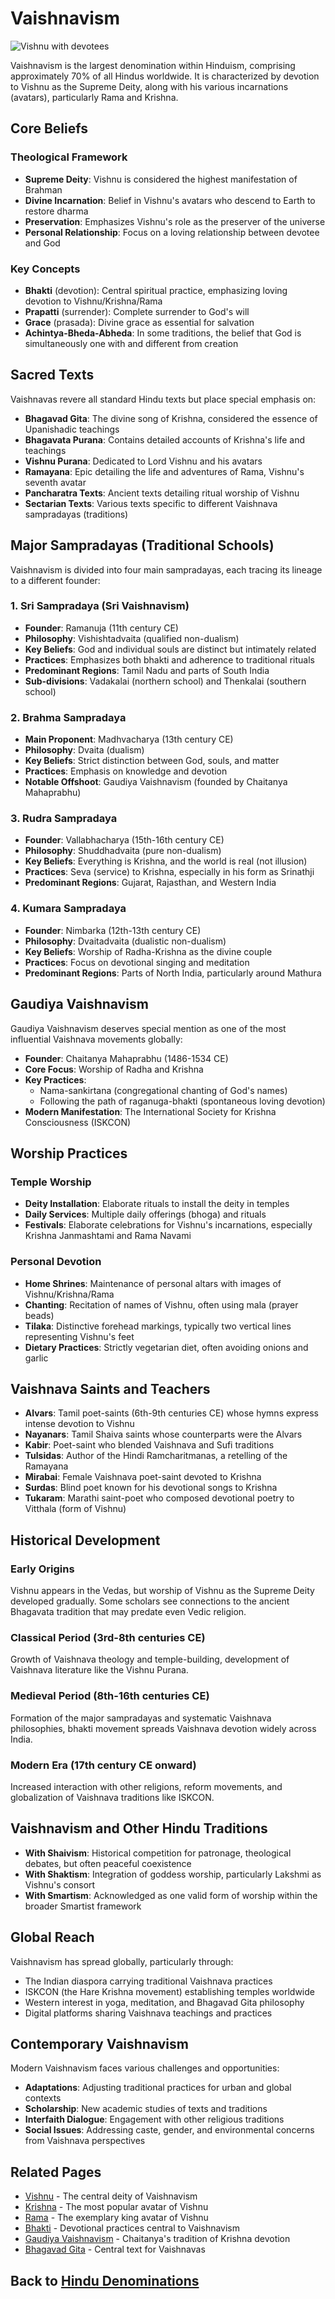 # Vaishnavism

![Vishnu with devotees](vaishnavism_worship.jpg)

Vaishnavism is the largest denomination within Hinduism, comprising approximately 70% of all Hindus worldwide. It is characterized by devotion to Vishnu as the Supreme Deity, along with his various incarnations (avatars), particularly Rama and Krishna.

## Core Beliefs

### Theological Framework

- **Supreme Deity**: Vishnu is considered the highest manifestation of Brahman
- **Divine Incarnation**: Belief in Vishnu's avatars who descend to Earth to restore dharma
- **Preservation**: Emphasizes Vishnu's role as the preserver of the universe
- **Personal Relationship**: Focus on a loving relationship between devotee and God

### Key Concepts

- **Bhakti** (devotion): Central spiritual practice, emphasizing loving devotion to Vishnu/Krishna/Rama
- **Prapatti** (surrender): Complete surrender to God's will
- **Grace** (prasada): Divine grace as essential for salvation
- **Achintya-Bheda-Abheda**: In some traditions, the belief that God is simultaneously one with and different from creation

## Sacred Texts

Vaishnavas revere all standard Hindu texts but place special emphasis on:

- **Bhagavad Gita**: The divine song of Krishna, considered the essence of Upanishadic teachings
- **Bhagavata Purana**: Contains detailed accounts of Krishna's life and teachings
- **Vishnu Purana**: Dedicated to Lord Vishnu and his avatars
- **Ramayana**: Epic detailing the life and adventures of Rama, Vishnu's seventh avatar
- **Pancharatra Texts**: Ancient texts detailing ritual worship of Vishnu
- **Sectarian Texts**: Various texts specific to different Vaishnava sampradayas (traditions)

## Major Sampradayas (Traditional Schools)

Vaishnavism is divided into four main sampradayas, each tracing its lineage to a different founder:

### 1. Sri Sampradaya (Sri Vaishnavism)

- **Founder**: Ramanuja (11th century CE)
- **Philosophy**: Vishishtadvaita (qualified non-dualism)
- **Key Beliefs**: God and individual souls are distinct but intimately related
- **Practices**: Emphasizes both bhakti and adherence to traditional rituals
- **Predominant Regions**: Tamil Nadu and parts of South India
- **Sub-divisions**: Vadakalai (northern school) and Thenkalai (southern school)

### 2. Brahma Sampradaya

- **Main Proponent**: Madhvacharya (13th century CE)
- **Philosophy**: Dvaita (dualism)
- **Key Beliefs**: Strict distinction between God, souls, and matter
- **Practices**: Emphasis on knowledge and devotion
- **Notable Offshoot**: Gaudiya Vaishnavism (founded by Chaitanya Mahaprabhu)

### 3. Rudra Sampradaya

- **Founder**: Vallabhacharya (15th-16th century CE)
- **Philosophy**: Shuddhadvaita (pure non-dualism)
- **Key Beliefs**: Everything is Krishna, and the world is real (not illusion)
- **Practices**: Seva (service) to Krishna, especially in his form as Srinathji
- **Predominant Regions**: Gujarat, Rajasthan, and Western India

### 4. Kumara Sampradaya

- **Founder**: Nimbarka (12th-13th century CE)
- **Philosophy**: Dvaitadvaita (dualistic non-dualism)
- **Key Beliefs**: Worship of Radha-Krishna as the divine couple
- **Practices**: Focus on devotional singing and meditation
- **Predominant Regions**: Parts of North India, particularly around Mathura

## Gaudiya Vaishnavism

Gaudiya Vaishnavism deserves special mention as one of the most influential Vaishnava movements globally:

- **Founder**: Chaitanya Mahaprabhu (1486-1534 CE)
- **Core Focus**: Worship of Radha and Krishna
- **Key Practices**: 
  - Nama-sankirtana (congregational chanting of God's names)
  - Following the path of raganuga-bhakti (spontaneous loving devotion)
- **Modern Manifestation**: The International Society for Krishna Consciousness (ISKCON)

## Worship Practices

### Temple Worship

- **Deity Installation**: Elaborate rituals to install the deity in temples
- **Daily Services**: Multiple daily offerings (bhoga) and rituals
- **Festivals**: Elaborate celebrations for Vishnu's incarnations, especially Krishna Janmashtami and Rama Navami

### Personal Devotion

- **Home Shrines**: Maintenance of personal altars with images of Vishnu/Krishna/Rama
- **Chanting**: Recitation of names of Vishnu, often using mala (prayer beads)
- **Tilaka**: Distinctive forehead markings, typically two vertical lines representing Vishnu's feet
- **Dietary Practices**: Strictly vegetarian diet, often avoiding onions and garlic

## Vaishnava Saints and Teachers

- **Alvars**: Tamil poet-saints (6th-9th centuries CE) whose hymns express intense devotion to Vishnu
- **Nayanars**: Tamil Shaiva saints whose counterparts were the Alvars
- **Kabir**: Poet-saint who blended Vaishnava and Sufi traditions
- **Tulsidas**: Author of the Hindi Ramcharitmanas, a retelling of the Ramayana
- **Mirabai**: Female Vaishnava poet-saint devoted to Krishna
- **Surdas**: Blind poet known for his devotional songs to Krishna
- **Tukaram**: Marathi saint-poet who composed devotional poetry to Vitthala (form of Vishnu)

## Historical Development

### Early Origins

Vishnu appears in the Vedas, but worship of Vishnu as the Supreme Deity developed gradually. Some scholars see connections to the ancient Bhagavata tradition that may predate even Vedic religion.

### Classical Period (3rd-8th centuries CE)

Growth of Vaishnava theology and temple-building, development of Vaishnava literature like the Vishnu Purana.

### Medieval Period (8th-16th centuries CE)

Formation of the major sampradayas and systematic Vaishnava philosophies, bhakti movement spreads Vaishnava devotion widely across India.

### Modern Era (17th century CE onward)

Increased interaction with other religions, reform movements, and globalization of Vaishnava traditions like ISKCON.

## Vaishnavism and Other Hindu Traditions

- **With Shaivism**: Historical competition for patronage, theological debates, but often peaceful coexistence
- **With Shaktism**: Integration of goddess worship, particularly Lakshmi as Vishnu's consort
- **With Smartism**: Acknowledged as one valid form of worship within the broader Smartist framework

## Global Reach

Vaishnavism has spread globally, particularly through:

- The Indian diaspora carrying traditional Vaishnava practices
- ISKCON (the Hare Krishna movement) establishing temples worldwide
- Western interest in yoga, meditation, and Bhagavad Gita philosophy
- Digital platforms sharing Vaishnava teachings and practices

## Contemporary Vaishnavism

Modern Vaishnavism faces various challenges and opportunities:

- **Adaptations**: Adjusting traditional practices for urban and global contexts
- **Scholarship**: New academic studies of texts and traditions
- **Interfaith Dialogue**: Engagement with other religious traditions
- **Social Issues**: Addressing caste, gender, and environmental concerns from Vaishnava perspectives

## Related Pages

- [Vishnu](../figures/vishnu.md) - The central deity of Vaishnavism
- [Krishna](../figures/krishna.md) - The most popular avatar of Vishnu
- [Rama](../figures/rama.md) - The exemplary king avatar of Vishnu
- [Bhakti](../practices/bhakti.md) - Devotional practices central to Vaishnavism
- [Gaudiya Vaishnavism](./gaudiya_vaishnavism.md) - Chaitanya's tradition of Krishna devotion
- [Bhagavad Gita](../texts/bhagavad_gita.md) - Central text for Vaishnavas

## Back to [Hindu Denominations](./README.md) 